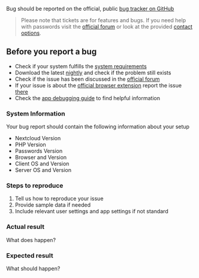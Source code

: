 Bug should be reported on the official, public [bug tracker on GitHub](https://github.com/marius-wieschollek/passwords/issues/new/choose)

> Please note that tickets are for features and bugs.
> If you need help with passwords visit the [official forum](https://help.nextcloud.com/tag/passwords-app)
> or look at the provided [contact options](https://github.com/marius-wieschollek/passwords/issues/new/choose).

## Before you report a bug
- Check if your system fulfills the [system requirements](../Administrators/System-Requirements)
- Download the latest [nightly](https://apps.nextcloud.com/apps/passwords/releases) and check if the problem still exists
- Check if the issue has been discussed in the [official forum](https://help.nextcloud.com/tag/passwords-app)
- If your issue is about the [official browser extension](https://github.com/marius-wieschollek/passwords-webextension) report the issue [there](https://github.com/marius-wieschollek/passwords-webextension/issues)
- Check the [app debugging guide](../Administrators/App-Debugging) to find helpful information

### System Information
Your bug report should contain the following information about your setup
- Nextcloud Version
- PHP Version
- Passwords Version
- Browser and Version
- Client OS and Version
- Server OS and Version

### Steps to reproduce
1. Tell us how to reproduce your issue
2. Provide sample data if needed
3. Include relevant user settings and app settings if not standard

### Actual result
What does happen?

### Expected result
What should happen?